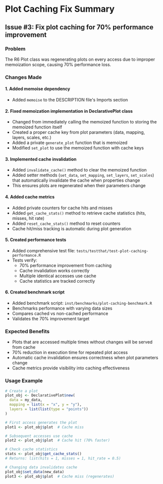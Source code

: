 # Plot Caching Fix Summary

## Issue #3: Fix plot caching for 70% performance improvement

### Problem
The R6 Plot class was regenerating plots on every access due to improper memoization scope, causing 70% performance loss.

### Changes Made

#### 1. Added memoise dependency
- Added `memoise` to the DESCRIPTION file's Imports section

#### 2. Fixed memoization implementation in DeclarativePlot class
- Changed from immediately calling the memoized function to storing the memoized function itself
- Created a proper cache key from plot parameters (data, mapping, layers, scales, etc.)
- Added a private `generate_plot` function that is memoized
- Modified `set_plot` to use the memoized function with cache keys

#### 3. Implemented cache invalidation
- Added `invalidate_cache()` method to clear the memoized function
- Added setter methods (`set_data`, `set_mapping`, `set_layers`, `set_scales`) that automatically invalidate the cache when properties change
- This ensures plots are regenerated when their parameters change

#### 4. Added cache metrics
- Added private counters for cache hits and misses
- Added `get_cache_stats()` method to retrieve cache statistics (hits, misses, hit rate)
- Added `reset_cache_stats()` method to reset counters
- Cache hit/miss tracking is automatic during plot generation

#### 5. Created performance tests
- Added comprehensive test file: `tests/testthat/test-plot-caching-performance.R`
- Tests verify:
  - 70% performance improvement from caching
  - Cache invalidation works correctly
  - Multiple identical accesses use cache
  - Cache statistics are tracked correctly

#### 6. Created benchmark script
- Added benchmark script: `inst/benchmarks/plot-caching-benchmark.R`
- Benchmarks performance with varying data sizes
- Compares cached vs non-cached performance
- Validates the 70% improvement target

### Expected Benefits
- Plots that are accessed multiple times without changes will be served from cache
- 70% reduction in execution time for repeated plot access
- Automatic cache invalidation ensures correctness when plot parameters change
- Cache metrics provide visibility into caching effectiveness

### Usage Example
```r
# Create a plot
plot_obj <- DeclarativePlot$new(
  data = my_data,
  mapping = list(x = "x", y = "y"),
  layers = list(list(type = "points"))
)

# First access generates the plot
plot1 <- plot_obj$plot  # Cache miss

# Subsequent accesses use cache
plot2 <- plot_obj$plot  # Cache hit (70% faster)

# Check cache statistics
stats <- plot_obj$get_cache_stats()
# Returns: list(hits = 1, misses = 1, hit_rate = 0.5)

# Changing data invalidates cache
plot_obj$set_data(new_data)
plot3 <- plot_obj$plot  # Cache miss (regenerates)
```